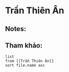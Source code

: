 # Trần Thiên Ân

## Notes:



## Tham khảo:
```dataview
list
from [[Trần Thiên Ân]]
sort file.name asc
```
